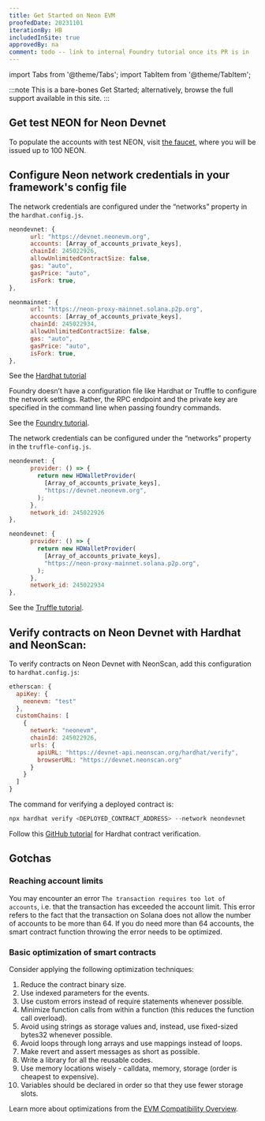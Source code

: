 ```yaml
---
title: Get Started on Neon EVM
proofedDate: 20231101
iterationBy: HB
includedInSite: true
approvedBy: na
comment: todo -- link to internal Foundry tutorial once its PR is in
---
```


import Tabs from '@theme/Tabs';
import TabItem from '@theme/TabItem';

:::note
This is a bare-bones Get Started; alternatively, browse the full support available in this site.
:::

## Get test NEON for Neon Devnet

To populate the accounts with test NEON, visit [the faucet](https://neonfaucet.org), where you will be issued up to 100 NEON.

## Configure Neon network credentials in your framework's config file

<Tabs>
  <TabItem value="Hardhat" label="Hardhat" default>

The network credentials are configured under the “networks” property in the `hardhat.config.js`.

<Tabs>
  <TabItem value="Devnet" label="Devnet" default>

```jsx
neondevnet: {
      url: "https://devnet.neonevm.org",
      accounts: [Array_of_accounts_private_keys],
      chainId: 245022926,
      allowUnlimitedContractSize: false,
      gas: "auto",
      gasPrice: "auto",
      isFork: true,
},
```

</TabItem>

<TabItem value="Mainnet" label="Mainnet" default>

```jsx
neonmainnet: {
      url: "https://neon-proxy-mainnet.solana.p2p.org",
      accounts: [Array_of_accounts_private_keys],
      chainId: 245022934,
      allowUnlimitedContractSize: false,
      gas: "auto",
      gasPrice: "auto",
      isFork: true,
},
```

</TabItem>
</Tabs>

See the [Hardhat tutorial](https://docs.neonfoundation.io/docs/developing/deploy_facilities/configure_hardhat)

<!-- Docusaurus issue with tabs -- links not rendering See the [Hardhat tutorial](/docs/deploy_facilities/configure_hardhat). -->

</TabItem>

<TabItem value="Foundry" label="Foundry" default>

Foundry doesn’t have a configuration file like Hardhat or Truffle to configure the network settings. Rather, the RPC endpoint and the private key are specified in the command line when passing foundry commands. 

See the [Foundry tutorial](https://github.com/neonlabsorg/neon-tutorials/tree/main/foundry).

</TabItem>

<TabItem value="Truffle" label="Truffle" default>

The network credentials can be configured under the “networks” property in the `truffle-config.js`.

<Tabs>
  <TabItem value="Devnet" label="Devnet" default>

```jsx
neondevnet: {
      provider: () => {
        return new HDWalletProvider(
          [Array_of_accounts_private_keys],
          "https://devnet.neonevm.org",
        );
      },
      network_id: 245022926
},
```

</TabItem>
<TabItem value="Mainnet" label="Mainnet" default>

```jsx
neondevnet: {
      provider: () => {
        return new HDWalletProvider(
          [Array_of_accounts_private_keys],
          "https://neon-proxy-mainnet.solana.p2p.org",
        );
      },
      network_id: 245022934
},
```

</TabItem>
</Tabs>

See the [Truffle tutorial](https://docs.neonfoundation.io/docs/developing/deploy_facilities/configure_truffle).

<!-- Docusaurus issue with relative links inside tabs>> See the [Truffle tutorial](/docs/developing/deploy_facilities/using_truffle). -->

</TabItem>
</Tabs>

## Verify contracts on Neon Devnet with Hardhat and NeonScan:

To verify contracts on Neon Devnet with NeonScan, add this configuration to `hardhat.config.js`:

```jsx
etherscan: {
  apiKey: {
    neonevm: "test"
  },
  customChains: [
    {
      network: "neonevm",
      chainId: 245022926,
      urls: {
        apiURL: "https://devnet-api.neonscan.org/hardhat/verify",
        browserURL: "https://devnet.neonscan.org"
      }
    }
  ]
}
```

The command for verifying a deployed contract is:

```jsx
npx hardhat verify <DEPLOYED_CONTRACT_ADDRESS> --network neondevnet
```

Follow this [GitHub tutorial](https://github.com/neonlabsorg/neon-tutorials/tree/main/hardhat) for Hardhat contract verification.

## Gotchas

### Reaching account limits

You may encounter an error `The transaction requires too lot of accounts`, i.e. that the transaction has exceeded the account limit. This error refers to the fact that the transaction on Solana does not allow the number of accounts to be more than 64. If you do need more than 64 accounts, the smart contract function throwing the error needs to be optimized.

### Basic optimization of smart contracts

Consider applying the following optimization techniques:

1. Reduce the contract binary size.
2. Use indexed parameters for the events.
3. Use custom errors instead of require statements whenever possible.
4. Minimize function calls from within a function (this reduces the function call overload).
5. Avoid using strings as storage values and, instead, use fixed-sized bytes32 whenever possible.
6. Avoid loops through long arrays and use mappings instead of loops.
7. Make revert and assert messages as short as possible.
8. Write a library for all the reusable codes.
9. Use memory locations wisely - calldata, memory, storage (order is cheapest to expensive).
10. Variables should be declared in order so that they use fewer storage slots.

Learn more about optimizations from the [EVM Compatibility Overview](/docs/evm_compatibility/overview).
